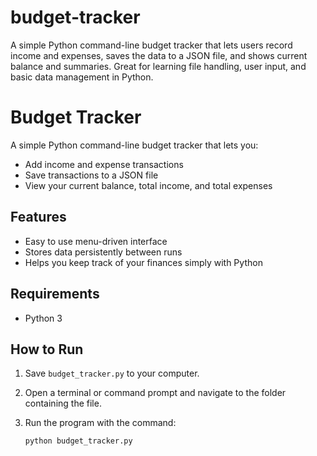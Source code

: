 # budget-tracker
A simple Python command-line budget tracker that lets users record income and expenses, saves the data to a JSON file, and shows current balance and summaries. Great for learning file handling, user input, and basic data management in Python.
# Budget Tracker

A simple Python command-line budget tracker that lets you:

- Add income and expense transactions  
- Save transactions to a JSON file  
- View your current balance, total income, and total expenses  

## Features

- Easy to use menu-driven interface  
- Stores data persistently between runs  
- Helps you keep track of your finances simply with Python  

## Requirements

- Python 3  

## How to Run

1. Save `budget_tracker.py` to your computer.  
2. Open a terminal or command prompt and navigate to the folder containing the file.  
3. Run the program with the command:

   ```bash
   python budget_tracker.py
